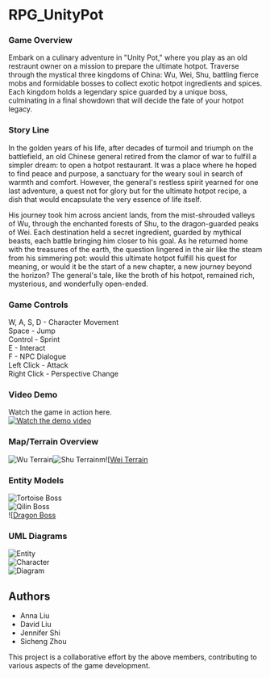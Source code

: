 # RPG_UnityPot
### Game Overview
Embark on a culinary adventure in "Unity Pot," where you play as an old restraunt owner on a mission to prepare the ultimate hotpot. Traverse through the mystical three kingdoms of China: Wu, Wei, Shu, battling fierce mobs and formidable bosses to collect exotic hotpot ingredients and spices. Each kingdom holds a legendary spice guarded by a unique boss, culminating in a final showdown that will decide the fate of your hotpot legacy.


### Story Line
In the golden years of his life, after decades of turmoil and triumph on the battlefield, an old Chinese general retired from the clamor of war to fulfill a simpler dream: to open a hotpot restaurant. It was a place where he hoped to find peace and purpose, a sanctuary for the weary soul in search of warmth and comfort. However, the general's restless spirit yearned for one last adventure, a quest not for glory but for the ultimate hotpot recipe, a dish that would encapsulate the very essence of life itself.

His journey took him across ancient lands, from the mist-shrouded valleys of Wu, through the enchanted forests of Shu, to the dragon-guarded peaks of Wei. Each destination held a secret ingredient, guarded by mythical beasts, each battle bringing him closer to his goal. As he returned home with the treasures of the earth, the question lingered in the air like the steam from his simmering pot: would this ultimate hotpot fulfill his quest for meaning, or would it be the start of a new chapter, a new journey beyond the horizon? The general's tale, like the broth of his hotpot, remained rich, mysterious, and wonderfully open-ended.

### Game Controls
W, A, S, D  - Character Movement  
Space       - Jump  
Control     - Sprint  
E           - Interact  
F           - NPC Dialogue  
Left Click  - Attack  
Right Click - Perspective Change  

### Video Demo
Watch the game in action here.  
[![Watch the demo video](https://img.youtube.com/vi/DSfL-iYAR2s/0.jpg)](https://youtu.be/DSfL-iYAR2s)


### Map/Terrain Overview

![Wu Terrain](ReadMeAsset/wu.jpg)![Shu Terrainm](ReadMeAsset/shu.jpg)![[Wei Terrain](ReadMeAsset/wei.jpg)

### Entity Models
![Tortoise Boss](ReadMeAsset/tortoise_Boss.jpg)  
![Qilin Boss](ReadMeAsset/qilin_Boss.jpg)  
![[Dragon Boss](ReadMeAsset/dragon_Boss.jpg)  

### UML Diagrams

![Entity](ReadMeAsset/EntityUML.jpg)  
![Character](ReadMeAsset/CharacterUML.jpg)  
![Diagram](ReadMeAsset/EntityDiagram.jpg)  

## Authors

- Anna Liu  
- David Liu  
- Jennifer Shi  
- Sicheng Zhou  

This project is a collaborative effort by the above members, contributing to various aspects of the game development.
